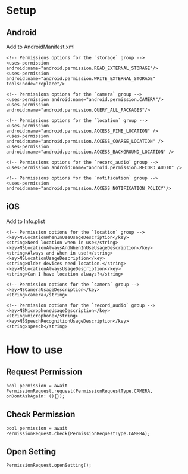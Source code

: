 # Setup

## Android

Add to AndroidManifest.xml

    <!-- Permissions options for the `storage` group -->
    <uses-permission android:name="android.permission.READ_EXTERNAL_STORAGE"/>
    <uses-permission android:name="android.permission.WRITE_EXTERNAL_STORAGE" tools:node="replace"/>

    <!-- Permissions options for the `camera` group -->
    <uses-permission android:name="android.permission.CAMERA"/>
    <uses-permission android:name="android.permission.QUERY_ALL_PACKAGES"/>
    
    <!-- Permissions options for the `location` group -->
    <uses-permission android:name="android.permission.ACCESS_FINE_LOCATION" />
    <uses-permission android:name="android.permission.ACCESS_COARSE_LOCATION" />
    <uses-permission android:name="android.permission.ACCESS_BACKGROUND_LOCATION" />

    <!-- Permissions options for the `record_audio` group -->
    <uses-permission android:name="android.permission.RECORD_AUDIO" />
    
    <!-- Permissions options for the `notification` group -->
    <uses-permission android:name="android.permission.ACCESS_NOTIFICATION_POLICY"/>

## iOS

Add to Info.plist

    <!-- Permission options for the `location` group -->
    <key>NSLocationWhenInUseUsageDescription</key>
    <string>Need location when in use</string>
    <key>NSLocationAlwaysAndWhenInUseUsageDescription</key>
    <string>Always and when in use!</string>
    <key>NSLocationUsageDescription</key>
    <string>Older devices need location.</string>
    <key>NSLocationAlwaysUsageDescription</key>
    <string>Can I have location always?</string>
    
    <!-- Permission options for the `camera` group -->
    <key>NSCameraUsageDescription</key>
    <string>camera</string>
    
    <!-- Permission options for the `record_audio` group -->
    <key>NSMicrophoneUsageDescription</key>
    <string>microphone</string>
    <key>NSSpeechRecognitionUsageDescription</key>
    <string>speech</string>

# How to use

## Request Permission

    bool permission = await PermissionRequest.request(PermissionRequestType.CAMERA, onDontAskAgain: (){});

## Check Permission

    bool permission = await PermissionRequest.check(PermissionRequestType.CAMERA);

## Open Setting

    PermissionRequest.openSetting();

    
